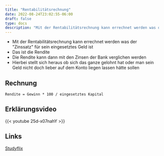 ```yaml
---
title: "Rentabilitätsrechnung"
date: 2022-08-24T23:02:55-06:00
draft: false
type: docs
description: "Mit der Rentabilitätsrechnung kann errechnet werden was der Zinssatz für sein eingesetztes Kapital ist."
---
```


- Mit der Rentabilitätsrechnung kann errechnet werden was der "Zinssatz" für sein eingesetztes Geld ist
- Das ist die Rendite
- Die Rendite kann dann mit den Zinsen der Bank verglichen werden
- Hierbei stellt sich heraus ob sich das ganze gelohnt hat oder man sein Geld nicht doch lieber auf dem Konto liegen lassen hätte sollen

## Rechnung

    Rendite = Gewinn * 100 / eingesetztes Kapital

## Erklärungsvideo

{{< youtube 25d-x07nahY >}}

## Links

[Studyflix](https://studyflix.de/wirtschaft/rentabilitatsrechnung-1030)  
